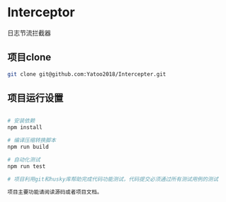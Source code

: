 # Interceptor

日志节流拦截器

## 项目clone

``` bash
git clone git@github.com:Yatoo2018/Intercepter.git
```


## 项目运行设置

``` bash

# 安装依赖
npm install

# 编译压缩转换脚本
npm run build

# 自动化测试
npm run test

# 项目利用git和husky库帮助完成代码功能测试，代码提交必须通过所有测试用例的测试

项目主要功能请阅读源码或者项目文档。

```
